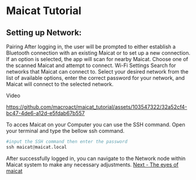 # Maicat Tutorial
## Setting up Network:

Pairing
After logging in, the user will be prompted to either establish a Bluetooth connection with an existing Maicat or to set up a new connection. If an option is selected, the app will scan for nearby Maicat. Choose one of the scanned Maicat and attempt to connect.
Wi-Fi Settings
Search for networks that Maicat can connect to. Select your desired network from the list of available options, enter the correct password for your network, and Maicat will connect to the selected network.

Video

https://github.com/macroact/maicat_tutorial/assets/103547322/32a52cf4-bc47-4de6-a12d-e5fdab67b557

To acces Maicat on your Computer you can use the SSH command.
Open your terminal and type the bellow ssh command.
```python
#input the SSH command then enter the password
ssh maicat@maicat.local
```
After successfully logged in, you can navigate to the Network node within Maicat system to make any necessary adjustments.
[Next - The eyes of maicat](../02_maicat_eyes/README.md)
